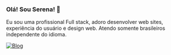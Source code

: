 ### Olá! Sou Serena! 🧠 
Eu sou uma profissional Full stack,
adoro desenvolver web sites, experiência do usuário e design web. 
Atendo somente brasileiros independente do idioma.

[![Blog](https://img.shields.io/badge/YouTube-FF0000?style=for-the-badge&logo=youtube&logoColor=white)](https://www.youtube.com/@DevSerena)
